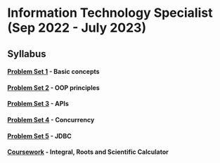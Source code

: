 # Information Technology Specialist (Sep 2022 - July 2023)
## Syllabus

#### [Problem Set 1](Problem%20Set%201) - Basic concepts

#### [Problem Set 2](Problem%20Set%202) - OOP principles

#### [Problem Set 3](Problem%20Set%203) - APIs

#### [Problem Set 4](Problem%20Set%204) - Concurrency

#### [Problem Set 5](Problem%20Set%205) - JDBC

#### [Coursework](Coursework) - Integral, Roots and Scientific Calculator
